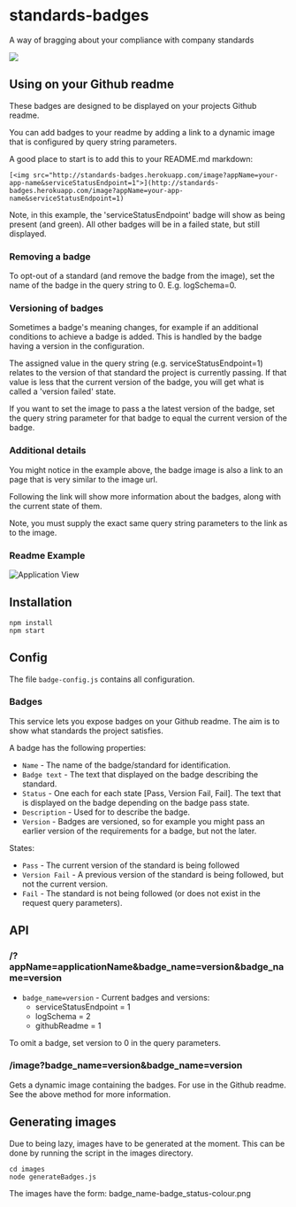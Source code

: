 # standards-badges

A way of bragging about your compliance with company standards

[<img src="http://standards-badges.herokuapp.com/image?appName=standards-badges&serviceStatusEndpoint=0&logSchema=0&githubReadme=1">](http://standards-badges.herokuapp.com/image?appName=standards-badges&serviceStatusEndpoint=0&logSchema=0&githubReadme=1)

## Using on your Github readme

These badges are designed to be displayed on your projects Github readme.
 
You can add badges to your readme by adding a link to a dynamic image that is configured by query string parameters.
 
A good place to start is to add this to your README.md markdown:

```
[<img src="http://standards-badges.herokuapp.com/image?appName=your-app-name&serviceStatusEndpoint=1">](http://standards-badges.herokuapp.com/image?appName=your-app-name&serviceStatusEndpoint=1)
```

Note, in this example, the 'serviceStatusEndpoint' badge will show as being present (and green). All other badges will be in a failed state, but still displayed.

### Removing a badge

To opt-out of a standard (and remove the badge from the image), set the name of the badge in the query string to 0. E.g. logSchema=0.

### Versioning of badges

Sometimes a badge's meaning changes, for example if an additional conditions to achieve a badge is added.
This is handled by the badge having a version in the configuration.

The assigned value in the query string (e.g. serviceStatusEndpoint=1) relates to the version of that standard the project is currently passing.
If that value is less that the current version of the badge, you will get what is called a 'version failed' state.

If you want to set the image to pass a the latest version of the badge, set the query string parameter for that badge to equal the current version of the badge.

### Additional details

You might notice in the example above, the badge image is also a link to an page that is very similar to the image url.

Following the link will show more information about the badges, along with the current state of them.

Note, you must supply the exact same query string parameters to the link as to the image.

### Readme Example

![Application View](screenshots/ApplicationView.png)

## Installation

```
npm install
npm start
```

## Config

The file `badge-config.js` contains all configuration.

### Badges

This service lets you expose badges on your Github readme. The aim is to show what standards the project satisfies.

A badge has the following properties:
* `Name` - The name of the badge/standard for identification.
* `Badge text` - The text that displayed on the badge describing the standard.
* `Status`  - One each for each state [Pass, Version Fail, Fail]. The text that is displayed on the badge depending on the badge pass state. 
* `Description` - Used for to describe the badge.
* `Version` - Badges are versioned, so for example you might pass an earlier version of the requirements for a badge, but not the later.

States:
* `Pass` - The current version of the standard is being followed
* `Version Fail` - A previous version of the standard is being followed, but not the current version.
* `Fail` - The standard is not being followed (or does not exist in the request query parameters).

## API

### /?appName=applicationName&badge_name=version&badge_name=version

* `badge_name=version` - Current badges and versions:
  * serviceStatusEndpoint = 1
  * logSchema = 2
  * githubReadme = 1

To omit a badge, set version to 0 in the query parameters.

### /image?badge_name=version&badge_name=version

Gets a dynamic image containing the badges. For use in the Github readme. See the above method for more information.

## Generating images

Due to being lazy, images have to be generated at the moment. This can be done by running the script in the images directory.

```
cd images
node generateBadges.js
```

The images have the form: badge_name-badge_status-colour.png